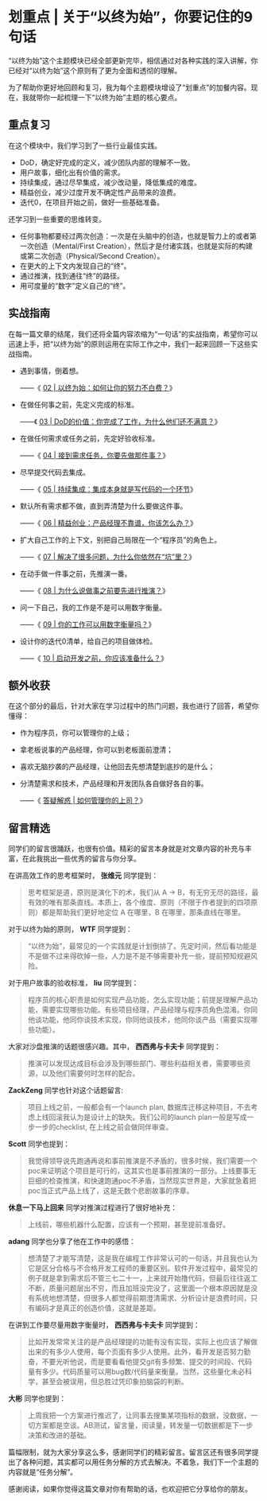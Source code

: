 # 划重点 | 关于“以终为始”，你要记住的9句话


“以终为始”这个主题模块已经全部更新完毕，相信通过对各种实践的深入讲解，你已经对“以终为始”这个原则有了更为全面和透彻的理解。

为了帮助你更好地回顾和复习，我为每个主题模块增设了“划重点”的加餐内容。现在，我就带你一起梳理一下“以终为始”主题的核心要点。

## 重点复习

在这个模块中，我们学习到了一些行业最佳实践。

- DoD，确定好完成的定义，减少团队内部的理解不一致。
- 用户故事，细化出有价值的需求。
- 持续集成，通过尽早集成，减少改动量，降低集成的难度。
- 精益创业，减少过度开发不确定性产品带来的浪费。
- 迭代0，在项目开始之前，做好一些基础准备。

还学习到一些重要的思维转变。

- 任何事物都要经过两次创造：一次是在头脑中的创造，也就是智力上的或者第一次创造（Mental/First Creation），然后才是付诸实践，也就是实际的构建或第二次创造（Physical/Second Creation）。
- 在更大的上下文内发现自己的“终”。
- 通过推演，找到通往“终”的路径。
- 用可度量的“数字”定义自己的“终”。

## 实战指南

在每一篇文章的结尾，我们还将全篇内容浓缩为“一句话”的实战指南，希望你可以迅速上手，把“以终为始”的原则运用在实际工作之中，我们一起来回顾一下这些实战指南。

- 遇到事情，倒着想。


  ——《 [02 \| 以终为始：如何让你的努力不白费？](http://time.geekbang.org/column/article/74834)》

- 在做任何事之前，先定义完成的标准。


  ——《 [03 \| DoD的价值：你完成了工作，为什么他们还不满意？](http://time.geekbang.org/column/article/74828)》

- 在做任何需求或任务之前，先定好验收标准。


  ——《 [04 \| 接到需求任务，你要先做那件事？](http://time.geekbang.org/column/article/75100)》

- 尽早提交代码去集成。


  ——《 [05 \| 持续集成：集成本身就是写代码的一个环节](http://time.geekbang.org/column/article/75977l)》

- 默认所有需求都不做，直到弄清楚为什么要做这件事。


  ——《 [06 \| 精益创业：产品经理不靠谱，你该怎么办？](http://time.geekbang.org/column/article/76260)》

- 扩大自己工作的上下文，别把自己局限在一个“程序员”的角色上。


  ——《 [07 \| 解决了很多问题，为什么你依然在“坑”里？](http://time.geekbang.org/column/article/76567)》

- 在动手做一件事之前，先推演一番。


  ——《 [08 \| 为什么说做事之前要先进行推演？](http://time.geekbang.org/column/article/76716)》

- 问一下自己，我的工作是不是可以用数字衡量。


  ——《 [09 \| 你的工作可以用数字衡量吗？](http://time.geekbang.org/column/article/76929)》

- 设计你的迭代0清单，给自己的项目做体检。


  ——《 [10 \| 启动开发之前，你应该准备什么？](http://time.geekbang.org/column/article/77294)》


## 额外收获

在这个部分的最后，针对大家在学习过程中的热门问题，我也进行了回答，希望你懂得：

- 作为程序员，你可以管理你的上级；
- 拿老板说事的产品经理，你可以到老板面前澄清；
- 喜欢无脑抄袭的产品经理，让他回去先想清楚到底抄的是什么；
- 分清楚需求和技术，产品经理和开发团队各自做好各自的事。


  ——《 [答疑解惑 \| 如何管理你的上司？](http://time.geekbang.org/column/article/77752)》

## 留言精选

同学们的留言很踊跃，也很有价值。精彩的留言本身就是对文章内容的补充与丰富，在此我挑出一些优秀的留言与你分享。

在讲高效工作的思考框架时， **张维元** 同学提到：

> 思考框架是道，原则是演化下的术，我们从 A → B，有无穷无尽的路径，最有效的唯有那条直线。本质上，各个维度、原则（不限于作者提到的四项原则）都是帮助我们更好地定位 A 在哪里，B 在哪里，那条直线在哪里。

对于以终为始的原则， **WTF** 同学提到：

> “以终为始”，最常见的一个实践就是计划倒排了。先定时间，然后看功能是不是做不过来得砍掉一些，人力是不是不够需要补充一些，提前预知规避风险。

对于用户故事的验收标准， **liu** 同学提到：

> 程序员的核心职责是如何实现产品功能，怎么实现功能；前提是理解产品功能，需要实现哪些功能。有些项目经理，产品经理与程序员角色混淆。你同他谈功能，他同你谈技术实现，你同他谈技术，他同你谈产品（需要实现哪些功能）。

大家对沙盘推演的话题很感兴趣。其中， **西西弗与卡夫卡** 同学提到：

> 推演可以发现达成目标会涉及到哪些部门、哪些利益相关者，需要哪些资源，以及他们需要何时怎样的配合。

**ZackZeng** 同学也针对这个话题留言:

> 项目上线之前，一般都会有一个launch plan, 数据库迁移这种项目，不去考虑上线回滚我认为是设计上的缺失。我们公司的launch plan一般是写成一步一步的checklist, 在上线之前会做同伴审查。

**Scott** 同学也提到：

> 我觉得领导说先跑通再说和事前推演是不矛盾的，很多时候，我们需要一个poc来证明这个项目是可行的，这其实也是事前推演的一部分。上线要事无巨细的检查推演，和快速跑通poc不矛盾，当然现实世界是，大家就急着把poc当正式产品上线了，这是无数个悲剧故事的序章。

**休息一下马上回来** 同学对推演过程进行了很好地补充：

> 上线前，哪些机器什么配置，应该有一个预期，甚至提前准备好。

**adang** 同学也分享了他在工作中的感悟：

> 想清楚了才能写清楚，这是我在编程工作非常认可的一句话，并且我也认为它是区分合格与不合格开发工程师的重要区别。软件开发过程中，最常见的例子就是拿到需求后不管三七二十一，上来就开始撸代码，但最后往往返工不断，质量问题层出不穷，而且加班没完没了，这里面一个根本原因就是没有系统地想清楚，但很多人都觉得前期澄清需求、分析设计是浪费时间，只有编码才是真正的创造价值，这就是差距。

在讲到工作要尽量用数字衡量时， **西西弗与卡夫卡** 同学提到：

> 比如开发常常关注的是产品经理提的功能有没有实现，实际上也应该了解做出来的有多少人使用，每个页面有多少人使用。此外，看开发是否努力勤奋，不要光听他说，而是要看看他提交git有多频繁、提交的时间段、代码量有多少。代码质量可以用bug数/代码量来衡量。当然，这些量化未必科学，甚至会被误用，但总胜过凭印象拍脑袋的判断。

**大彬** 同学也提到：

> 上周我把一个方案进行推迟了，让同事去搜集某项指标的数据，没数据，一切方案都是空谈。AB测试，留言量，阅读量，转发量一切数据都是下一步决策和改进的基础。

篇幅限制，就为大家分享这么多，感谢同学们的精彩留言。留言区还有很多同学提出了各种问题，其实都可以用任务分解的方式去解决。不着急，我们下一个主题的内容就是“任务分解”。

感谢阅读，如果你觉得这篇文章对你有帮助的话，也欢迎把它分享给你的朋友。